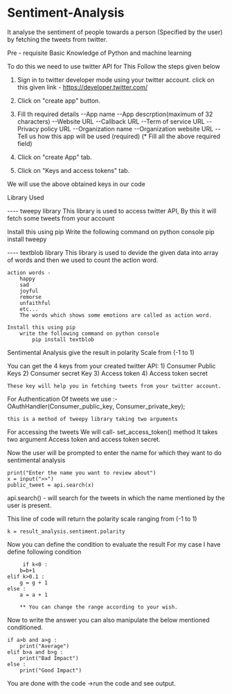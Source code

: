 # Sentiment-Analysis
It analyse the sentiment of people towards a person (Specified by the user) by fetching the tweets from twitter.

Pre - requisite
Basic Knowledge of Python and machine learning

To do this we need to use twitter API 
for This Follow the steps given below

1) Sign in to twitter developer mode using your twitter account.
click on this given link - https://developer.twitter.com/

2) Click on "create app" button.

3) Fill th required details
 --App name
 --App descrption(maximum of 32 characters)
 --Website URL
 --Callback URL
 --Term of service URL
 --Privacy policy URL
 --Organization name
 --Organization website URL
 --Tell us how this app will be used (required)
 (* Fill all the above required field)
 
 4) Click on "create App" tab.
 
 5) Click on "Keys and access tokens" tab.
 
 
We will use the above obtained keys in our code

Library Used 

---- tweepy library
This library is used to access twitter API, By this it will fetch some tweets from your account 

Install this using pip
	Write the following command on python console
		pip install tweepy

---- textblob library
This library is used to devide the given data into array of words and then we used to count the action word.

	action words - 
		happy
		sad
		joyful
		remorse
		unfaithful
		etc...    
		The words which shows some emotions are called as action word.
	
	Install this using pip
		write the following command on python console
			pip install textblob

Sentimental Analysis give the result in polarity Scale from (-1 to 1)

You can get the 4 keys from your created twitter API:
	1) Consumer Public Keys
	2) Consumer secret Key
	3) Access token
	4) Access token secret
	
	These key will help you in fetching tweets from your twitter account.
	
For Authentication Of tweets
we use :- 
	OAuthHandler(Consumer_public_key, Consumer_private_key);
	
	this is a method of tweepy library taking two arguments
	
For accessing the tweets We will call-
	set_access_token() method
		It takes two argument Access token and access token secret.
		
		
Now the user will be prompted to enter the name for which they want to do sentimental analysis


	print("Enter the name you want to review about")
	x = input(">>")
	public_tweet = api.search(x)
	
api.search() - will search for the tweets in which the name mentioned by the user is present.


This line of code will return the polarity scale ranging from (-1 to 1)

 	k = result_analysis.sentiment.polarity
	
Now you can define the condition to evaluate the result
	For my case I have define following condition
		
		 if k<0 :
        b=b+1
    elif k>0.1 :
        g = g + 1
    else :
        a = a + 1
		
		** You can change the range according to your wish.


Now to write the answer you can also manipulate the below mentioned conditioned.

	if a>b and a>g :
    	print("Average")
	elif b>a and b>g :
		print("Bad Impact")
	else :
		print("Good Impact")
		
You are done with the code
	->run the code and see output.





 
 





		
